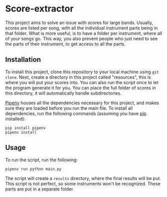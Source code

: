 # Score-extractor

This project aims to solve an issue with scores for large bands.
Usually, scores are listed per song, with all the individual instrument parts being in that folder.
What is more useful, is to have a folder per instrument, where all of your songs go.
This way, you also prevent people who just need to see the parts of their instrument, to get access to all the parts.

## Installation

To install this project, clone this repository to your local machine using `git clone`.
Next, create a directory in this project called "resources", this is where you will put your scores into.
You can also run the script once to let the program generate it for you.
You can place the full folder of scores in this directory, it will automatically handle subdirectories.

[Pipenv](https://pipenv.pypa.io/en/latest/) houses all the dependencies necessary for this project,
and makes sure they are loaded before you run the main file.
To install all dependencies, run the following commands
(assuming you have [pip](https://pypi.org/project/pip/) installed):

```shell
pip install pipenv
pipenv install
```

## Usage

To run the script, run the following:

```shell
pipenv run python main.py
```

The script will create a `results` directory, where the final results will be put.
This script is not perfect, so some instruments won't be recognized.
These parts are put in a separate folder.
